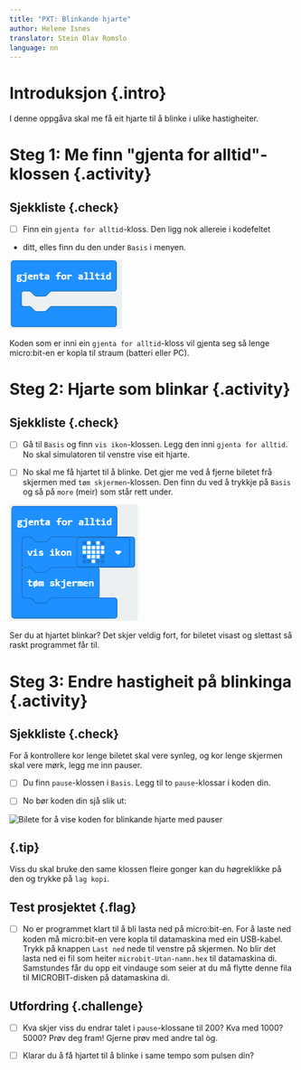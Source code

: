 ```yaml
---
title: "PXT: Blinkande hjarte"
author: Helene Isnes
translator: Stein Olav Romslo
language: nn
---
```



# Introduksjon {.intro}

I denne oppgåva skal me få eit hjarte til å blinke i ulike hastigheiter.


# Steg 1: Me finn "gjenta for alltid"-klossen {.activity}

## Sjekkliste {.check}

- [ ] Finn ein `gjenta for alltid`-kloss. Den ligg nok allereie i kodefeltet
- ditt, elles finn du den under `Basis` i menyen.

![Bilete for å vise gjenta for alltid-klossen](gjenta_for_alltid.png)

Koden som er inni ein `gjenta for alltid`-kloss vil gjenta seg så lenge
micro:bit-en er kopla til straum (batteri eller PC).


# Steg 2: Hjarte som blinkar {.activity}

## Sjekkliste {.check}

- [ ] Gå til `Basis` og finn `vis ikon`-klossen. Legg den inni `gjenta for
  alltid`. No skal simulatoren til venstre vise eit hjarte.

- [ ] No skal me få hjartet til å blinke. Det gjer me ved å fjerne biletet frå
  skjermen med `tøm skjermen`-klossen. Den finn du ved å trykkje på `Basis` og
  så på `more` (meir) som står rett under.

![Bilete for å vise koden for blinkande hjarte](blinkende_hjerte.png)

Ser du at hjartet blinkar? Det skjer veldig fort, for biletet visast og slettast
så raskt programmet får til.

# Steg 3: Endre hastigheit på blinkinga {.activity}

## Sjekkliste {.check}

For å kontrollere kor lenge biletet skal vere synleg, og kor lenge skjermen skal
vere mørk, legg me inn pauser.

- [ ] Du finn `pause`-klossen i `Basis`. Legg til to `pause`-klossar i koden
  din.

- [ ] No bør koden din sjå slik ut:

![Bilete for å vise koden for blinkande hjarte med
pauser](blinkende_hjerte_med_pauser.png)

## {.tip}

Viss du skal bruke den same klossen fleire gonger kan du høgreklikke på den og
trykke på `lag kopi`.

## Test prosjektet {.flag}

- [ ] No er programmet klart til å bli lasta ned på micro:bit-en. For å laste
  ned koden må micro:bit-en vere kopla til datamaskina med ein USB-kabel. Trykk
  på knappen `Last ned` nede til venstre på skjermen. No blir det lasta ned ei
  fil som heiter `microbit-Utan-namn.hex` til datamaskina di. Samstundes får du
  opp eit vindauge som seier at du må flytte denne fila til MICROBIT-disken på
  datamaskina di.

## Utfordring {.challenge}

- [ ] Kva skjer viss du endrar talet i `pause`-klossane til 200? Kva med 1000?
  5000? Prøv deg fram! Gjerne prøv med andre tal òg.

- [ ] Klarar du å få hjartet til å blinke i same tempo som pulsen din?
